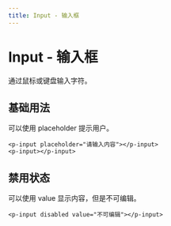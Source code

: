 ```yaml
---
title: Input - 输入框
---
```


# Input - 输入框

通过鼠标或键盘输入字符。

## 基础用法

可以使用 placeholder 提示用户。

  <input-default></input-default>

    <p-input placeholder="请输入内容"></p-input>
    <p-input></p-input>

## 禁用状态

可以使用 value 显示内容，但是不可编辑。

  <ClientOnly>
  <input-disabled></input-disabled>
  </ClientOnly>

    <p-input disabled value="不可编辑"></p-input>